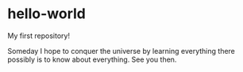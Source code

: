 # hello-world
My first repository!

Someday I hope to conquer the universe by learning everything there possibly is to know about everything. See you then.
